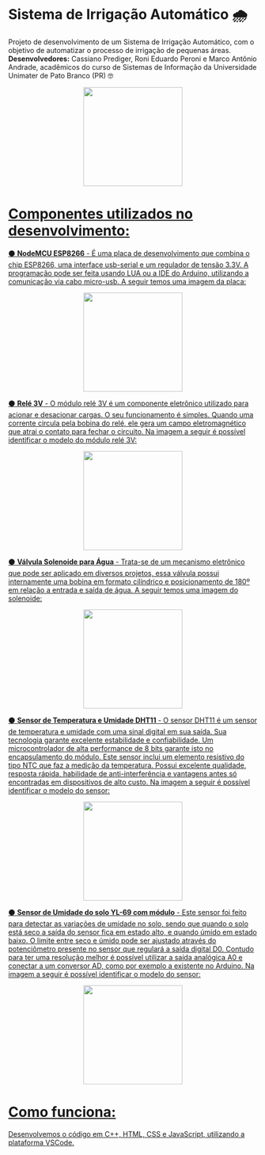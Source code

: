 # Sistema de Irrigação Automático :cloud_with_rain:
Projeto de desenvolvimento de um Sistema de Irrigação Automático, com o objetivo de automatizar o processo de irrigação de pequenas áreas. **Desenvolvedores:** Cassiano Prediger, Roni Eduardo Peroni e Marco Antônio Andrade, acadêmicos do curso de Sistemas de Informação da Universidade Unimater de Pato Branco (PR) :nerd_face:
<div align=center>
 <a href="https://github.com/MarcoAndradee">
  <img height="200em" src="https://media1.giphy.com/media/VwjRf92moBypy4Sqwd/giphy.gif?cid=ecf05e47myg3v9g531b2d6owy51gkdydj9ck64ntsxew2ad1&rid=giphy.gif&ct=g">
</div>


  
# Componentes utilizados no desenvolvimento:
:black_circle: **NodeMCU ESP8266** - É uma placa de desenvolvimento que combina o chip ESP8266, uma interface usb-serial e um regulador de tensão 3.3V. A programação pode ser feita usando LUA ou a IDE do Arduino, utilizando a comunicação via cabo micro-usb. A seguir temos uma imagem da placa:
<div align=center>
 <a href="https://github.com/MarcoAndradee">
  <img height="200em" src="https://curtocircuito.com.br/pub/media/catalog/product/cache/ebf77fb58d795a2dbe3218c301c821c6/n/o/nodemcu_v3_-_esp8266_-_ch340_1.jpg">
</div>

:black_circle: **Relé 3V** - O módulo relé 3V é um componente eletrônico utilizado para acionar e desacionar cargas. O seu funcionamento é simples. Quando uma corrente circula pela bobina do relé, ele gera um campo eletromagnético que atrai o contato para fechar o circuito. Na imagem a seguir é possível identificar o modelo do módulo relé 3V:
<div align=center>
 <a href="https://github.com/MarcoAndradee">
  <img height="200em" src="https://http2.mlstatic.com/D_NQ_NP_890118-MLB49577081365_042022-W.jpg">
</div>

:black_circle: **Válvula Solenoide para Água** - Trata-se de um mecanismo eletrônico que pode ser aplicado em diversos projetos, essa válvula possui internamente uma bobina em formato cilíndrico e posicionamento de 180º em relação a entrada e saída de água. A seguir temos uma imagem do solenoide:
<div align=center>
 <a href="https://github.com/MarcoAndradee">
  <img height="200em" src="https://www.multipecas.curitiba.br/loja/img/prod/valvula-solenoide-3-4q-3-4q-180-graus-127vac-va04_4343.jpg">
</div>

:black_circle: **Sensor de Temperatura e Umidade DHT11** - O sensor DHT11 é um sensor de temperatura e umidade com uma sinal digital em sua saída. Sua tecnologia garante excelente estabilidade e confiabilidade. Um microcontrolador de alta performance de 8 bits garante isto no encapsulamento do módulo. Este sensor inclui um elemento resistivo do tipo NTC que faz a medição da temperatura. Possui excelente qualidade, resposta rápida, habilidade de anti-interferência e vantagens antes só encontradas em dispositivos de alto custo. Na imagem a seguir é possível identificar o modelo do sensor:
<div align=center>
 <a href="https://github.com/MarcoAndradee">
  <img height="200em" src="https://www.diversoeletronica.com.br/loja/img/prod/img00_como_usar_com_arduino_modulo_sensor_de_umidade_e_temperatura_dht11_uno_mega_2560_nan.png">
</div>

:black_circle: **Sensor de Umidade do solo YL-69 com módulo** - Este sensor foi feito para detectar as variações de umidade no solo, sendo que quando o solo está seco a saída do sensor fica em estado alto, e quando úmido em estado baixo. O limite entre seco e úmido pode ser ajustado através do potenciômetro presente no sensor que regulará a saída digital D0. Contudo para ter uma resolução melhor é possível utilizar a saída analógica A0 e conectar a um conversor AD, como por exemplo a existente no Arduino. Na imagem a seguir é possível identificar o modelo do sensor:
<div align=center>
 <a href="https://github.com/MarcoAndradee">
  <img height="200em" src="https://cdn.awsli.com.br/600x700/468/468162/produto/19414371/1ceaf2d245.jpg">
</div>

# Como funciona:
Desenvolvemos o código em C++, HTML, CSS e JavaScript, utilizando a plataforma VSCode. 
